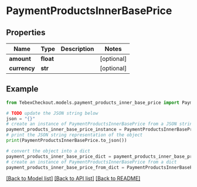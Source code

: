 # PaymentProductsInnerBasePrice


## Properties

Name | Type | Description | Notes
------------ | ------------- | ------------- | -------------
**amount** | **float** |  | [optional] 
**currency** | **str** |  | [optional] 

## Example

```python
from TebexCheckout.models.payment_products_inner_base_price import PaymentProductsInnerBasePrice

# TODO update the JSON string below
json = "{}"
# create an instance of PaymentProductsInnerBasePrice from a JSON string
payment_products_inner_base_price_instance = PaymentProductsInnerBasePrice.from_json(json)
# print the JSON string representation of the object
print(PaymentProductsInnerBasePrice.to_json())

# convert the object into a dict
payment_products_inner_base_price_dict = payment_products_inner_base_price_instance.to_dict()
# create an instance of PaymentProductsInnerBasePrice from a dict
payment_products_inner_base_price_from_dict = PaymentProductsInnerBasePrice.from_dict(payment_products_inner_base_price_dict)
```
[[Back to Model list]](../README.md#documentation-for-models) [[Back to API list]](../README.md#documentation-for-api-endpoints) [[Back to README]](../README.md)


